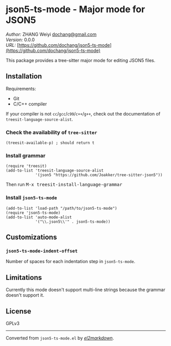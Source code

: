 # json5-ts-mode - Major mode for JSON5

*Author:* ZHANG Weiyi <dochang@gmail.com><br>
*Version:* 0.0.0<br>
*URL:* [https://github.com/dochang/json5-ts-mode](https://github.com/dochang/json5-ts-mode)<br>

This package provides a tree-sitter major mode for editing JSON5 files.

## Installation

Requirements:

  - Git
  - C/C++ compiler

If your compiler is not `cc`/`gcc`/`c99`/`c++`/`g++`, check out the
documentation of `treesit-language-source-alist`.

### Check the availability of `tree-sitter`

```elisp
(treesit-available-p) ; should return t
```

### Install grammar

```elisp
(require 'treesit)
(add-to-list 'treesit-language-source-alist
             '(json5 "https://github.com/Joakker/tree-sitter-json5"))
```

Then run <kbd>M-x treesit-install-language-grammar</kbd>

### Install `json5-ts-mode`

```elisp
(add-to-list 'load-path "/path/to/json5-ts-mode")
(require 'json5-ts-mode)
(add-to-list 'auto-mode-alist
             '("\\.json5\\'" . json5-ts-mode))
```

## Customizations

### `json5-ts-mode-indent-offset`

Number of spaces for each indentation step in `json5-ts-mode`.

## Limitations

Currently this mode doesn't support multi-line strings because the grammar
doesn't support it.

## License

GPLv3


---
Converted from `json5-ts-mode.el` by [*el2markdown*](https://github.com/Lindydancer/el2markdown).
